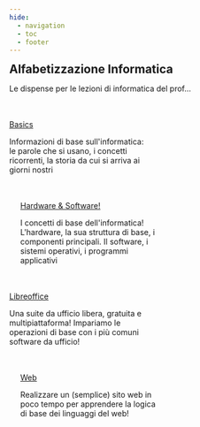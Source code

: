```yaml
---
hide:
  - navigation
  - toc
  - footer
---
```

<style>
.w3-row:after,.w3-row:before{content:"";display:table;clear:both}
.w3-half{float:left;width:100%;}
@media (min-width:601px){.w3-half{width:49.99999%}}
</style>

<body>
<!-- style="background: #4051b5; background:linear-gradient(#4051b5 0%, #4051b5 20%, #C4D5F9 100%);"> -->

<!-- xxxxxxxxxxxxxxxxxxxxxxxxxxxxxxxxxxxxxxxxxxxxxxxxxxxxxxxxxxxxxxxxxxxxxxxxxxxxxxx -->
<section class="">

<h1 style="font-weight:bold;margin:0px">Alfabetizzazione Informatica</h1>
<p>Le dispense per le lezioni di informatica del prof...</p>

<br>
<br>

</section>

<!-- xxxxxxxxxxxxxxxxxxxxxxxxxxxxxxxxxxxxxxxxxxxxxxxxxxxxxxxxxxxxxxxxxxxxxxxxxxxxxxx -->
<section class="">

<div class="w3-row">

<div class="w3-half" style="padding:0 20px 0 0">
<a href="basics/00_intro/" class="md-button md-button--primary" style="width:300px">Basics</a>
<p>Informazioni di base sull'informatica: le parole che si usano, i concetti ricorrenti, la storia da cui si arriva ai giorni nostri</p>
<br>
<br>
</div>

<div class="w3-half" style="padding:0 0 0 20px">
<a href="/hwsw/00_intro" class="md-button" style="width:300px">Hardware & Software!</a>
<p>I concetti di base dell'informatica! L'hardware, la sua struttura di base, i componenti principali. 
Il software, i sistemi operativi, i programmi applicativi</p>
<br>
<br>
</div>

<div class="w3-half" style="padding:0 20px 0 0">
<a href="libreoffice/00_intro/" class="md-button" style="width:300px">Libreoffice</a>
<p>Una suite da ufficio libera, gratuita e multipiattaforma! Impariamo le operazioni di base con i più comuni software da ufficio!</p>
<br>
<br>
</div>

<div class="w3-half" style="padding:0 0 0 20px">
<a href="web/00_intro/" class="md-button" style="width:300px">Web</a>
<p>Realizzare un (semplice) sito web in poco tempo per apprendere la logica di base dei linguaggi del web!</p>
<br>
<br>
</div>

</div>

</section>

</body>

